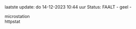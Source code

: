 laatste update: 
do 14-12-2023 10:44   uur 
Status: FAALT - geel - 
<div class="service Y">microstation</div><div class="service G">httpstat</div>
